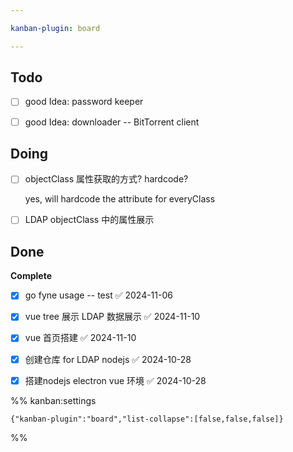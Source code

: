 ```yaml
---

kanban-plugin: board

---
```


## Todo

- [ ] good Idea:  password keeper
- [ ] good Idea: downloader -- BitTorrent client


## Doing

- [ ] objectClass 属性获取的方式?  hardcode?
	
	yes, will hardcode the attribute for everyClass
- [ ] LDAP objectClass 中的属性展示


## Done

**Complete**
- [x] go fyne usage  -- test ✅ 2024-11-06
- [x] vue tree 展示 LDAP 数据展示 ✅ 2024-11-10
- [x] vue 首页搭建 ✅ 2024-11-10
- [x] 创建仓库 for LDAP nodejs ✅ 2024-10-28
- [x] 搭建nodejs electron vue 环境 ✅ 2024-10-28




%% kanban:settings
```
{"kanban-plugin":"board","list-collapse":[false,false,false]}
```
%%